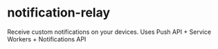 # notification-relay
Receive custom notifications on your devices. Uses Push API + Service Workers + Notifications API
